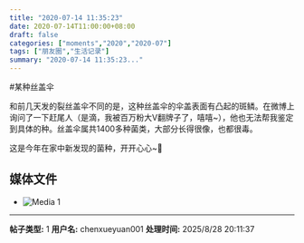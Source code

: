 ```yaml
---
title: "2020-07-14 11:35:23"
date: 2020-07-14T11:00:00+08:00
draft: false
categories: ["moments","2020","2020-07"]
tags: ["朋友圈","生活记录"]
summary: "2020-07-14 11:35:23..."
---
```


#某种丝盖伞

和前几天发的裂丝盖伞不同的是，这种丝盖伞的伞盖表面有凸起的斑鳞。在微博上询问了一下赶尾人（是滴，我被百万粉大V翻牌子了，嘻嘻~），他也无法帮我鉴定到具体的种。丝盖伞属共1400多种菌类，大部分长得很像，也都很毒。

这是今年在家中新发现的菌种，开开心心~🥰

## 媒体文件

- ![Media 1](/Moments/photos/2020-07-14/202007141135230.jpg)

---

**帖子类型:** 1
**用户名:** chenxueyuan001
**处理时间:** 2025/8/28 20:11:37